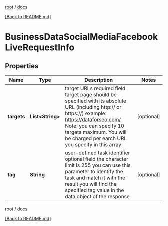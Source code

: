 [root](./../ "root") / [docs](./ "docs")

[[Back to README.md]](./../README.md "[Back to README.md]")

# BusinessDataSocialMediaFacebookLiveRequestInfo

## Properties

| Name | Type | Description | Notes |
|------------ | ------------- | ------------- | -------------|
|**targets** | **List&lt;String&gt;** | target URLs required field target page should be specified with its absolute URL (including http:// or https://) example: https://dataforseo.com/ Note: you can specify 10 targets maximum. You will be charged per earch URL you specify in this array |  [optional] |
|**tag** | **String** | user-defined task identifier optional field the character limit is 255 you can use this parameter to identify the task and match it with the result you will find the specified tag value in the data object of the response |  [optional] |

[root](./../ "root") / [docs](./ "docs")

[[Back to README.md]](./../README.md "[Back to README.md]")